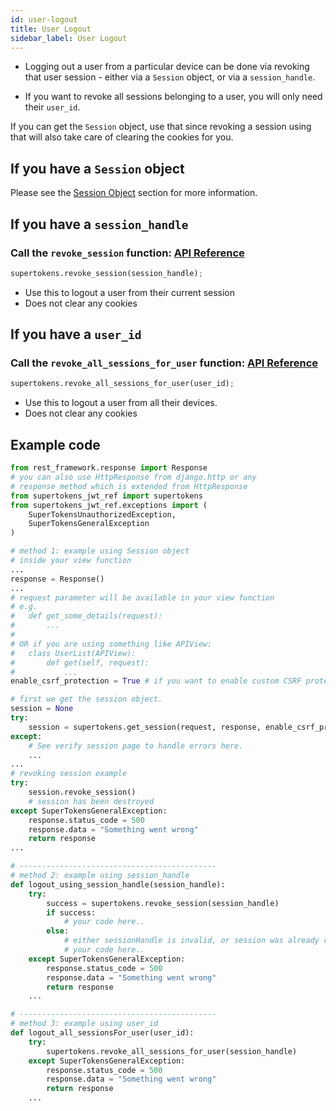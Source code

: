 ```yaml
---
id: user-logout
title: User Logout
sidebar_label: User Logout
---
```


- Logging out a user from a particular device can be done via revoking that user session - either via a ```Session``` object, or via a ```session_handle```. 

- If you want to revoke all sessions belonging to a user, you will only need their ```user_id```.

<div class="specialNote">
If you can get the <code>Session</code> object, use that since revoking a session using that will also take care of clearing the cookies for you. 
</div>

## If you have a ```Session``` object
Please see the [Session Object](session-object#call-the-revoke_session-function-api-reference-api-reference-sessionrevoke_session) section for more information.

## If you have a ```session_handle```
### Call the ```revoke_session``` function: [API Reference](api-reference#revoke_sessionsession_handle)
```python
supertokens.revoke_session(session_handle);
```
- Use this to logout a user from their current session
- <span class="highlighted-text">Does not clear any cookies</span>

## If you have a ```user_id```
### Call the ```revoke_all_sessions_for_user``` function: [API Reference](api-reference#revoke_all_sessions_for_useruser_id)
```python
supertokens.revoke_all_sessions_for_user(user_id);
```
- Use this to logout a user from all their devices.
- <span class="highlighted-text">Does not clear any cookies</span>

<div class="divider"></div>

## Example code
```python
from rest_framework.response import Response
# you can also use HttpResponse from django.http or any
# response method which is extended from HttpResponse
from supertokens_jwt_ref import supertokens
from supertokens_jwt_ref.exceptions import (
    SuperTokensUnauthorizedException,
    SuperTokensGeneralException
)

# method 1: example using Session object
# inside your view function
...
response = Response()
...
# request parameter will be available in your view function
# e.g.
#   def get_some_details(request):
#       ...
#
# OR if you are using something like APIView:
#   class UserList(APIView):
#       def get(self, request):
#           ...
enable_csrf_protection = True # if you want to enable custom CSRF protection by supertokens (recommended)

# first we get the session object.
session = None
try:
    session = supertokens.get_session(request, response, enable_csrf_protection)
except:
    # See verify session page to handle errors here.
    ...
...
# revoking session example
try:
    session.revoke_session()
    # session has been destroyed
except SuperTokensGeneralException:
    response.status_code = 500
    response.data = "Something went wrong"
    return response
...

# --------------------------------------------
# method 2: example using session_handle
def logout_using_session_handle(session_handle):
    try:
        success = supertokens.revoke_session(session_handle)
        if success:
            # your code here..
        else:
            # either sessionHandle is invalid, or session was already removed.
            # your code here..
    except SuperTokensGeneralException:
        response.status_code = 500
        response.data = "Something went wrong"
        return response
    ...

# --------------------------------------------
# method 3: example using user_id
def logout_all_sessionsFor_user(user_id):
    try:
        supertokens.revoke_all_sessions_for_user(session_handle)
    except SuperTokensGeneralException:
        response.status_code = 500
        response.data = "Something went wrong"
        return response
    ...
```